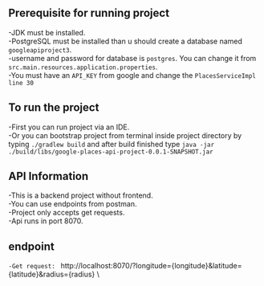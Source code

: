 ## Prerequisite for running project
-JDK must be installed.\
-PostgreSQL must be installed than u should create a database named `googleapiproject3`. \
-username and password for database is `postgres`. You can change it from `src.main.resources.application.properties`. \
-You must have an `API_KEY` from google and change the `PlacesServiceImpl line 30` 

## To run the project 
-First you can run project via an IDE.\
-Or you can bootstrap project from terminal inside project directory by typing `./gradlew build` and after build finished type `java -jar ./build/libs/google-places-api-project-0.0.1-SNAPSHOT.jar`

## API Information
-This is a backend project without frontend.\
-You can use endpoints from postman.\
-Project only accepts get requests. \
-Api runs in port 8070. 

## endpoint
`-Get request: ` http://localhost:8070/?longitude={longitude}&latitude={latitude}&radius={radius} \



